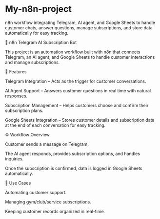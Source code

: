 # My-n8n-project
n8n workflow integrating Telegram, AI agent, and Google Sheets to handle customer chats, answer questions, manage subscriptions, and store data automatically for easy tracking.


📌 n8n Telegram AI Subscription Bot

This project is an automation workflow built with n8n that connects Telegram, an AI agent, and Google Sheets to handle customer interactions and manage subscriptions.

🚀 Features

Telegram Integration – Acts as the trigger for customer conversations.

AI Agent Support – Answers customer questions in real time with natural responses.

Subscription Management – Helps customers choose and confirm their subscription plans.

Google Sheets Integration – Stores customer details and subscription data at the end of each conversation for easy tracking.

⚙️ Workflow Overview

Customer sends a message on Telegram.

The AI agent responds, provides subscription options, and handles inquiries.

Once the subscription is confirmed, data is logged in Google Sheets automatically.

📂 Use Cases

Automating customer support.

Managing gym/club/service subscriptions.

Keeping customer records organized in real-time.
